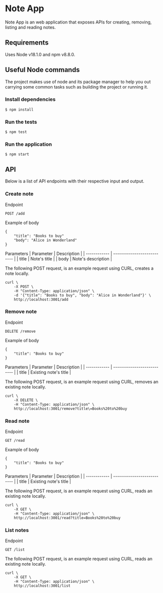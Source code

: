 # Note App

Note App is an web application that exposes APIs for creating, removing, listing and reading notes.

## Requirements

Uses Node v18.1.0 and npm v8.8.0.

## Useful Node commands

The project makes use of node and its package manager to help you out carrying some common tasks such as building the project or running it.

### Install dependencies

```
$ npm install
```

### Run the tests

```
$ npm test
```

### Run the application

```
$ npm start
```

## API
Below is a list of API endpoints with their respective input and output. 

### Create note

Endpoint
```
POST /add
```

Example of body
```
{
    "title": "Books to buy"
    "body": "Alice in Wonderland"
}
```

Parameters
| Parameter    | Description                 |
| ------------ | --------------------------- |
| title        | Note's title                |
| body         | Note's description          |

The following POST request, is an example request using CURL, creates a note locally.
```
curl \
    -X POST \
    -H "Content-Type: application/json" \
    -d '{"title": "Books to buy", "body": "Alice in Wonderland"}' \
    http://localhost:3001/add
```

### Remove note

Endpoint
```
DELETE /remove
```

Example of body
```
{
    "title": "Books to buy"
}
```

Parameters
| Parameter    | Description                 |
| ------------ | --------------------------- |
| title        | Existing note's title                |

The following POST request, is an example request using CURL, removes an existing note locally.
```
curl \
    -X DELETE \
    -H "Content-Type: application/json" \
    http://localhost:3001/remove?title\=Books%20to%20buy
```

### Read note

Endpoint
```
GET /read
```

Example of body
```
{
    "title": "Books to buy"
}
```

Parameters
| Parameter    | Description                 |
| ------------ | --------------------------- |
| title        | Existing note's title                |

The following POST request, is an example request using CURL, reads an existing note locally.
```
curl \
    -X GET \
    -H "Content-Type: application/json" \
    http://localhost:3001/read?title=Books%20to%20buy
```

### List notes

Endpoint
```
GET /list
```

The following POST request, is an example request using CURL, reads an existing note locally.
```
curl \
    -X GET \
    -H "Content-Type: application/json" \
    http://localhost:3001/list
```
